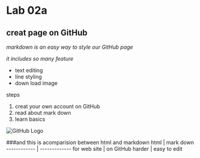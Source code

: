 # Lab 02a

## creat page on GitHub

*markdown is an easy way to style our GitHub page*

 *it includes so many feature*
  * text editing
  * line styling
  * down load image
  
 steps
 1. creat your own account on GitHub
 1. read about mark down
 1. learn basics
 
 ![GitHub Logo](https://upload.wikimedia.org/wikipedia/commons/thumb/4/48/Markdown-mark.svg/1200px-Markdown-mark.svg.png)
 
 ###and this is acomparision between html and markdown
html | mark down
------------ | -------------
for web site | on GitHub
harder | easy to edit
